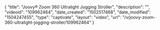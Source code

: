 {
    "title": "Joovy&reg; Zoom 360 Ultralight Jogging Stroller",
    "description": "",
    "videoid": "109962464",
    "date_created": "1502517468",
    "date_modified": "1504247455",
    "type": "captivate",
    "layout": "video",
    "url": "\/v\/joovy-zoom-360-ultralight-jogging-stroller\/109962464"
}